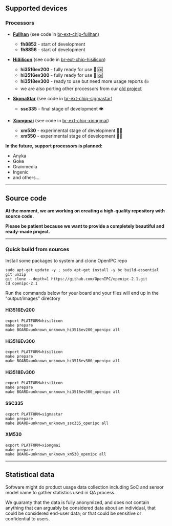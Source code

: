 
## Supported devices

### Processors

* [**Fullhan**](https://www.fullhan.com/en/index.php) (see code in [br-ext-chip-fullhan](https://github.com/OpenIPC/openipc-2.1/tree/master/br-ext-chip-fullhan))
  * **fh8852** - start of development
  * **fh8856** - start of development

* [**HiSilicon**](http://www.hisilicon.com/en/) (see code in [br-ext-chip-hisilicon](https://github.com/OpenIPC/openipc-2.1/tree/master/br-ext-chip-hisilicon))
  * **hi3516ev200** - fully ready for use :100: :ok:
  * **hi3516ev300** - fully ready for use :100: :ok:
  * **hi3518ev300** - ready to use but need more usage reports :+1:
  * we are also porting other processors from our [old project](https://openipc.org/firmware/#flashing-new-firmware)

* [**SigmaStar**](http://www.sigmastarsemi.com/index.php) (see code in [br-ext-chip-sigmastar](https://github.com/OpenIPC/openipc-2.1/tree/master/br-ext-chip-sigmastar))
  * **ssc335** - final stage of development :eye: 

* [**Xiongmai**](http://www.xiongmaitech.com/en/)  (see code in [br-ext-chip-xiongmai](https://github.com/OpenIPC/openipc-2.1/tree/master/br-ext-chip-xiongmai))
  * **xm530** - experimental stage of development :office_worker: 
  * **xm550** - experimental stage of development :office_worker:

**In the future, support processors is planned:**
* Anyka
* Goke
* Grainmedia
* Ingenic
* and others...

---------------------------------------------------------------------------------

## Source code

**At the moment, we are working on creating a high-quality repository with source code.**

**Please be patient because we want to provide a completely beautiful and ready-made project.**

-----

### Quick build from sources

Install some packages to system and clone OpenIPC repo

```
sudo apt-get update -y ; sudo apt-get install -y bc build-essential git unzip
git clone --depth=1 https://github.com/OpenIPC/openipc-2.1.git
cd openipc-2.1
```

Run the commands below for your board and your files will end up in the "output/images" directory


#### Hi3516Ev200

```
export PLATFORM=hisilicon 
make prepare
make BOARD=unknown_unknown_hi3516ev200_openipc all
```

#### Hi3516Ev300

```
export PLATFORM=hisilicon
make prepare
make BOARD=unknown_unknown_hi3516ev300_openipc all
```

#### Hi3518Ev300

```
export PLATFORM=hisilicon
make prepare
make BOARD=unknown_unknown_hi3518ev300_openipc all
```

#### SSC335

```
export PLATFORM=sigmastar
make prepare
make BOARD=unknown_unknown_ssc335_openipc all
```

#### XM530

```
export PLATFORM=xiongmai
make prepare
make BOARD=unknown_unknown_xm530_openipc all
```

-----

## Statistical data

Software might do product usage data collection including SoC and sensor model name to gather statistics used in QA process. 

We guaranty that the data is fully anonymized, and does not contain anything that can arguably be considered data about an individual, that could be considered end-user data; or that could be sensitive or confidential to users.